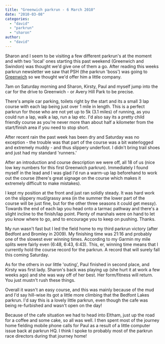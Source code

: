 ```yaml
---
title: "Greenwich parkrun - 6 March 2010"
date: "2010-03-08"
categories: 
  - "david"
  - "parkrun"
  - "sharon"
author: 
  - "david"
---
```


Sharon and I seem to be visiting a few different parkrun's at the moment and with two 'local' ones starting this past weekend (Greenwich and Swindon) was thought we'd give one of them a go. After reading this weeks parkrun newsletter we saw that PSH (the parkrun 'boss') was going to [Greenwich](http://www.parkrun.org.uk/greenwich/) so we thought we'd offer him a little company.

7am on Saturday morning and Sharon, Kirsty, Paul and myself jump into the car for the drive to Greenwich - or Avery Hill Park to be precise.

There's ample car parking, toilets right by the start and its a small 3 lap course with each lap being just over 1 mile in length. This is a perfect parkrun for those who are not yet up to 5k (3.1 miles) of running, as you could run a lap, walk a lap, run a lap etc. I'd also say its a pretty child friendly course as you're never more than about half a kilometer from the start/finish area if you need to stop short.

After recent rain the past week has been dry and Saturday was no exception - the trouble was that part of the course was a bit waterlogged and extremely muddy - and thus slippery underfoot. I didn't bring trail shoes and just had my standard 'runners.'

After an introduction and course description we were off, all 18 of us (nice low key numbers for this first Greenwich parkrun). Immediately I found myself in the lead and I was glad I'd run a warm-up lap beforehand to work out the course (there's great signage on the course which makes it extremely difficult to make mistakes).

I kept my position at the front and just ran solidly steady. It was hard work on the slippery mud/grassy area (in the summer the lower part of the course will be just fine, but for the other three seasons it could get messy). Towards the end of each lap you head onto a tarmac pathway and there's a slight incline to the finish/lap point. Plenty of marshals were on hand to let you know where to go, and to encourage you to keep on pushing. Thanks.

My run wasn't fast but I led the field home to my third parkrun victory (after Bedfont and Bromley in 2009). My finishing time was 21:16 and probably one of the slowest ever winning times. According to my Garmin my mile splits were fairly even (6:48, 6:43, 6:43). This, er, winning time means that I currently hold the course record for the parkrun. A record that will surely fall this coming Saturday.

As for the others in our little 'outing', Paul finished in second place, and Kirsty was first lady. Sharon's back was playing up (she hurt it at work a few weeks ago) and she was way off of her best. Her form/fitness will return. You just mustn't rush these things.

Overall it wasn't an easy course, and this was mainly because of the mud and I'd say hill-wise its got a little more climbing that the Bedfont Lakes parkrun. I'd say this is a lovely little parkrun, even though the cafe was being re-furbished and wasn't open on the day!

Because of the cafe situation we had to head into Eltham, just up the road for a coffee and some cake, so all was well. I then spent most of the journey home fielding mobile phone calls for Paul as a result of a little computer issue back at parkrun HQ. I think I spoke to probably most of the parkrun race directors during that journey home!
